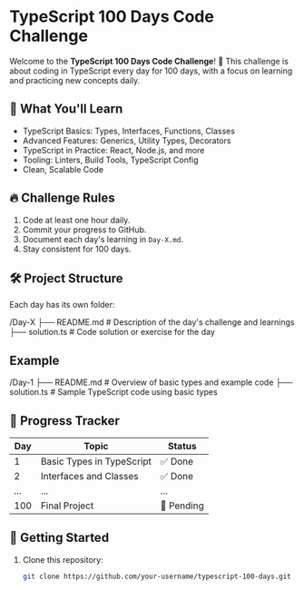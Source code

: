 # TypeScript 100 Days Code Challenge

Welcome to the **TypeScript 100 Days Code Challenge**! 🎯 This challenge is about coding in TypeScript every day for 100 days, with a focus on learning and practicing new concepts daily.

## 🧠 What You'll Learn
- TypeScript Basics: Types, Interfaces, Functions, Classes
- Advanced Features: Generics, Utility Types, Decorators
- TypeScript in Practice: React, Node.js, and more
- Tooling: Linters, Build Tools, TypeScript Config
- Clean, Scalable Code

## 🔥 Challenge Rules
1. Code at least one hour daily.
2. Commit your progress to GitHub.
3. Document each day's learning in `Day-X.md`.
4. Stay consistent for 100 days.

## 🛠️ Project Structure
Each day has its own folder:

/Day-X
  ├── README.md  # Description of the day's challenge and learnings
  ├── solution.ts  # Code solution or exercise for the day
  
## Example

/Day-1
  ├── README.md  # Overview of basic types and example code
  ├── solution.ts  # Sample TypeScript code using basic types


## 📅 Progress Tracker

| Day | Topic                     | Status   |
| --- | ------------------------- | -------- |
| 1   | Basic Types in TypeScript  | ✅ Done  |
| 2   | Interfaces and Classes     | ✅ Done  |
| ... | ...                       | ...      |
| 100 | Final Project              | 🚀 Pending |

## 🚀 Getting Started

1. Clone this repository:
   ```bash
   git clone https://github.com/your-username/typescript-100-days.git
